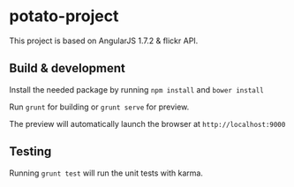 # potato-project

This project is based on AngularJS 1.7.2 & flickr API.

## Build & development

Install the needed package by running `npm install` and `bower install`

Run `grunt` for building or `grunt serve` for preview.

The preview will automatically launch the browser at `http://localhost:9000`

## Testing

Running `grunt test` will run the unit tests with karma.
